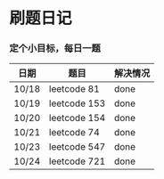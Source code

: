 # 刷题日记

### 定个小目标，每日一题

| 日期  | 题目        | 解决情况 |
| ----- | ----------- | -------- |
| 10/18 | leetcode 81 | done     |
| 10/19 | leetcode 153 | done     |
| 10/20 | leetcode 154 | done     |
| 10/21 | leetcode 74 | done     |
| 10/23 | leetcode 547 | done     |
| 10/24 | leetcode 721 | done     |